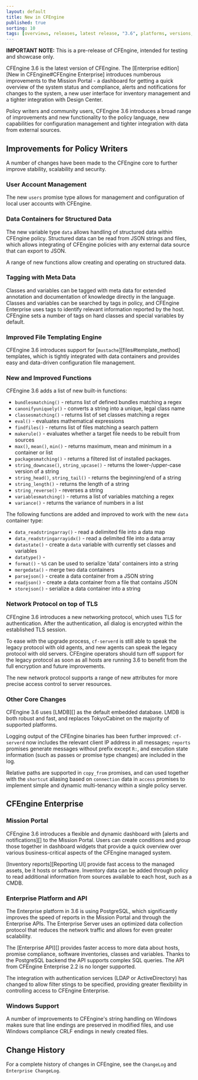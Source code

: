 ```yaml
---
layout: default
title: New in CFEngine
published: true
sorting: 10
tags: [overviews, releases, latest release, "3.6", platforms, versions, what's new]
---
```


**IMPORTANT NOTE:** This is a pre-release of CFEngine, intended for testing and 
showcase only.

<!--- TODO: move up when no longer a pre-release
-->

CFEngine 3.6 is the latest version of CFEngine. The [Enterprise edition][New in CFEngine#CFEngine Enterprise] introduces
numberous improvements to the Mission Portal - a dashboard for getting a quick overview
of the system status and compliance, alerts and notifications for changes to the
system, a new user interface for inventory management and a tighter integration with
Design Center.

Policy writers and community users, CFEngine 3.6 introduces a broad range of improvements and new
functionality to the policy language, new capabilities for configuration management
and tighter integration with data from external sources.

## Improvements for Policy Writers ##

A number of changes have been made to the CFEngine core to further improve stability,
scalability and security.

### User Account Management ###

The new `users` promise type allows for management and configuration of local user
accounts with CFEngine.

### Data Containers for Structured Data ###

The new variable type `data` allows handling of structured data within CFEngine policy.
Structured data can be read from JSON strings and files, which allows integrating of
CFEngine policies with any external data source that can export to JSON.

A range of new functions allow creating and operating on structured data.

### Tagging with Meta Data ###

Classes and variables can be tagged with meta data for extended annotation and 
documentation of knowledge directly in the language. Classes and variables can be
searched by tags in policy, and CFEngine Enterprise uses tags to identify relevant
information reported by the host. CFEngine sets a number of tags on hard classes and
special variables by default.

### Improved File Templating Engine ###

CFEngine 3.6 introduces support for [`mustache`][files#template_method] templates, which
is tightly integrated with data containers and provides easy and data-driven configuration
file management.

### New and Improved Functions ###

CFEngine 3.6 adds a list of new built-in functions:

* `bundlesmatching()` - returns list of defined bundles matching a regex
* `canonifyuniquely()` - converts a string into a unique, legal class name
* `classesmatching()` - returns list of set classes matching a regex
* `eval()` - evaluates mathematical expressions
* `findfiles()` - returns list of files matching a search pattern
* `makerule()` - evaluates whether a target file needs to be rebuilt from sources
* `max()`, `mean()`, `min()` - returns maximum, mean and minimum in a container or list
* `packagesmatching()` - returns a filtered list of installed packages.
* `string_downcase()`, `string_upcase()` - returns the lower-/upper-case version of a string
* `string_head()`, `string_tail()` - returns the beginning/end of a string
* `string_length()` - returns the length of a string
* `string_reverse()` - reverses a string
* `variablesmatching()` - returns a list of variables matching a regex
* `variance()` - returns the variance of numbers in a list

The following functions are added and improved to work with the new `data` container
type:

* `data_readstringarray()` - read a delimited file into a data map
* `data_readstringarrayidx()` - read a delimited file into a data array
* `datastate()` - create a `data` variable with currently set classes and variables
* `datatype()` - 
* `format()` - `%S` can be used to serialize 'data' containers into a string
* `mergedata()` - merge two data containers
* `parsejson()` - create a data container from a JSON string
* `readjson()` - create a data container from a file that contains JSON
* `storejson()` - serialize a data container into a string


### Network Protocol on top of TLS ###

CFEngine 3.6 introduces a new networking protocol, which uses TLS for authentication.
After the authentication, all dialog is encrypted within the established TLS session.

To ease with the upgrade process, `cf-serverd` is still able to speak the legacy
protocol with old agents, and new agents can speak the legacy protocol with old servers.
CFEngine operators should turn off support for the legacy protocol as soon as all hosts
are running 3.6 to benefit from the full encryption and future improvements.

The new network protocol supports a range of new attributes for more precise access
control to server resources.

### Other Core Changes ###

CFEngine 3.6 uses [LMDB][] as the default embedded database. LMDB is both robust and fast,
and replaces TokyoCabinet on the majority of supported platforms.

Logging output of the CFEngine binaries has been further improved: `cf-serverd` now includes
the relevant client IP address in all messages; `reports` promises generate messages without
prefix except ```R:```, and execution state information (such as passes or promise type
changes) are included in the log.

Relative paths are supported in `copy_from` promises, and can used together with the
`shortcut` aliasing based on `connection` data in `access` promises to implement simple
and dynamic multi-tenancy within a single policy server.

## CFEngine Enterprise ##



### Mission Portal ###

CFEngine 3.6 introduces a flexible and dynamic dashboard with [alerts and notifications][]
to the Mission Portal. Users can create conditions and group those together in dashboard
widgets that provide a quick overview over various business-critical aspects of the CFEngine
managed system.

[Inventory reports][Reporting UI] provide fast access to the managed assets, be it hosts or software.
Inventory data can be added through policy to read additional information from sources
available to each host, such as a CMDB.

### Enterprise Platform and API ###

The Enterprise platform in 3.6 is using PostgreSQL, which significantly improves the
speed of reports in the Mission Portal and through the Enterprise APIs. The Enterprise
Server uses an optimized data collection protocol that reduces the network traffic and
allows for even greater scalability.

The [Enterprise API][] provides faster access to more data about hosts, promise compliance,
software inventories, classes and variables. Thanks to the PostgreSQL backend the API supports
complex SQL queries. The API from CFEngine Enterprise 2.2 is no longer supported.

The integration with authentication services (LDAP or ActiveDirectory) has changed to allow
filter stings to be specified, providing greater flexibility in controlling access to CFEngine
Enterprise.

### Windows Support ###

A number of improvements to CFEngine's string handling on Windows makes sure that
line endings are preserved in modified files, and use Windows compliance CRLF endings
in newly created files.

## Change History ##

For a complete history of changes in CFEngine, see the `ChangeLog` and 
`Enterprise ChangeLog`.

